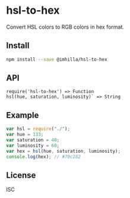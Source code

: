 # hsl-to-hex

Convert HSL colors to RGB colors in hex format.

## Install

```sh
npm install --save @imhilla/hsl-to-hex
```

## API

```
require('hsl-to-hex') => Function
hsl(hue, saturation, luminosity)` => String
```

## Example

```js
var hsl = require("./");
var hue = 133;
var saturation = 40;
var luminosity = 60;
var hex = hsl(hue, saturation, luminosity);
console.log(hex); // #70c282
```

## License

ISC

